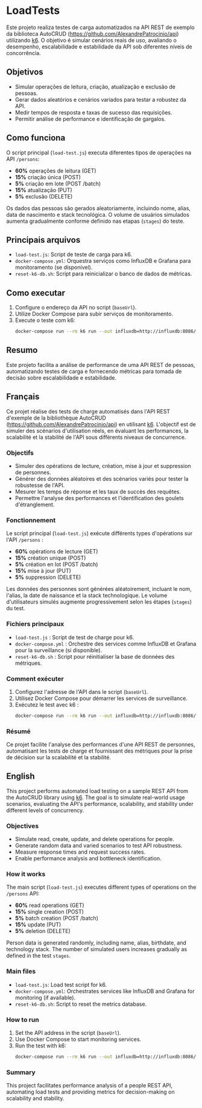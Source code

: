 # LoadTests

Este projeto realiza testes de carga automatizados na API REST de exemplo da biblioteca AutoCRUD (https://github.com/AlexandrePatrocinio/api) utilizando [k6](https://k6.io/). O objetivo é simular cenários reais de uso, avaliando o desempenho, escalabilidade e estabilidade da API sob diferentes níveis de concorrência.

## Objetivos

- Simular operações de leitura, criação, atualização e exclusão de pessoas.
- Gerar dados aleatórios e cenários variados para testar a robustez da API.
- Medir tempos de resposta e taxas de sucesso das requisições.
- Permitir análise de performance e identificação de gargalos.

## Como funciona

O script principal (`load-test.js`) executa diferentes tipos de operações na API `/persons`:

- **60%** operações de leitura (GET)
- **15%** criação única (POST)
- **5%** criação em lote (POST /batch)
- **15%** atualização (PUT)
- **5%** exclusão (DELETE)

Os dados das pessoas são gerados aleatoriamente, incluindo nome, alias, data de nascimento e stack tecnológica. O volume de usuários simulados aumenta gradualmente conforme definido nas etapas (`stages`) do teste.

## Principais arquivos

- `load-test.js`: Script de teste de carga para k6.
- `docker-compose.yml`: Orquestra serviços como InfluxDB e Grafana para monitoramento (se disponível).
- `reset-k6-db.sh`: Script para reinicializar o banco de dados de métricas.

## Como executar

1. Configure o endereço da API no script (`baseUrl`).
2. Utilize Docker Compose para subir serviços de monitoramento.
3. Execute o teste com k6:
   ```bash
   docker-compose run --rm k6 run --out influxdb=http://influxdb:8086/k6 /scripts/load-test.js
   ```
## Resumo

Este projeto facilita a análise de performance de uma API REST de pessoas, automatizando testes de carga e fornecendo métricas para tomada de decisão sobre escalabilidade e estabilidade.

## Français

Ce projet réalise des tests de charge automatisés dans l'API REST d'exemple de la bibliothèque AutoCRUD (https://github.com/AlexandrePatrocinio/api) en utilisant [k6](https://k6.io/). L'objectif est de simuler des scénarios d'utilisation réels, en évaluant les performances, la scalabilité et la stabilité de l'API sous différents niveaux de concurrence.

### Objectifs

- Simuler des opérations de lecture, création, mise à jour et suppression de personnes.
- Générer des données aléatoires et des scénarios variés pour tester la robustesse de l'API.
- Mesurer les temps de réponse et les taux de succès des requêtes.
- Permettre l'analyse des performances et l'identification des goulets d'étranglement.

### Fonctionnement

Le script principal (`load-test.js`) exécute différents types d'opérations sur l'API `/persons` :

- **60%** opérations de lecture (GET)
- **15%** création unique (POST)
- **5%** création en lot (POST /batch)
- **15%** mise à jour (PUT)
- **5%** suppression (DELETE)

Les données des personnes sont générées aléatoirement, incluant le nom, l'alias, la date de naissance et la stack technologique. Le volume d'utilisateurs simulés augmente progressivement selon les étapes (`stages`) du test.

### Fichiers principaux

- `load-test.js` : Script de test de charge pour k6.
- `docker-compose.yml` : Orchestre des services comme InfluxDB et Grafana pour la surveillance (si disponible).
- `reset-k6-db.sh` : Script pour réinitialiser la base de données des métriques.

### Comment exécuter

1. Configurez l'adresse de l'API dans le script (`baseUrl`).
2. Utilisez Docker Compose pour démarrer les services de surveillance.
3. Exécutez le test avec k6 :
   ```bash
   docker-compose run --rm k6 run --out influxdb=http://influxdb:8086/k6 /scripts/load-test.js
   ```

### Résumé

Ce projet facilite l'analyse des performances d'une API REST de personnes, automatisant les tests de charge et fournissant des métriques pour la prise de décision sur la scalabilité et la stabilité.

## English

This project performs automated load testing on a sample REST API from the AutoCRUD library using [k6](https://k6.io/). The goal is to simulate real-world usage scenarios, evaluating the API's performance, scalability, and stability under different levels of concurrency.

### Objectives

- Simulate read, create, update, and delete operations for people.
- Generate random data and varied scenarios to test API robustness.
- Measure response times and request success rates.
- Enable performance analysis and bottleneck identification.

### How it works

The main script (`load-test.js`) executes different types of operations on the `/persons` API:

- **60%** read operations (GET)
- **15%** single creation (POST)
- **5%** batch creation (POST /batch)
- **15%** update (PUT)
- **5%** deletion (DELETE)

Person data is generated randomly, including name, alias, birthdate, and technology stack. The number of simulated users increases gradually as defined in the test `stages`.

### Main files

- `load-test.js`: Load test script for k6.
- `docker-compose.yml`: Orchestrates services like InfluxDB and Grafana for monitoring (if available).
- `reset-k6-db.sh`: Script to reset the metrics database.

### How to run

1. Set the API address in the script (`baseUrl`).
2. Use Docker Compose to start monitoring services.
3. Run the test with k6:
   ```bash
   docker-compose run --rm k6 run --out influxdb=http://influxdb:8086/k6 /scripts/load-test.js
   ```

### Summary

This project facilitates performance analysis of a people REST API, automating load tests and providing metrics for decision-making on scalability and stability.
